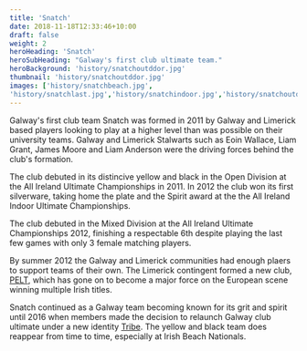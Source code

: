 ```yaml
---
title: 'Snatch'
date: 2018-11-18T12:33:46+10:00
draft: false
weight: 2
heroHeading: 'Snatch'
heroSubHeading: "Galway's first club ultimate team."
heroBackground: 'history/snatchoutddor.jpg'
thumbnail: 'history/snatchoutddor.jpg'
images: ['history/snatchbeach.jpg', 
'history/snatchlast.jpg','history/snatchindoor.jpg','history/snatchoutddor.jpg','history/snatchmixed.jpg','history/snatchplate.jpg','history/snatchspirit.jpg','history/snatchlayout.jpg']
---
```


Galway\'s first club team Snatch was formed in 2011 by Galway and Limerick based players looking to play at a higher level than was possible on their university teams. Galway and Limerick Stalwarts such as Eoin Wallace, Liam Grant, James Moore and Liam Anderson were the driving forces behind the club's formation. 

The club debuted in its distincive yellow and black in the Open Division at the All Ireland Ultimate Championships in 2011. In 2012 the club won its first silverware, taking home the plate and the Spirit award at the the All Ireland Indoor Ultimate Championships.

The club debuted in the Mixed Division at the All Ireland Ultimate Championships 2012, finishing a respectable 6th despite playing the last few games with only 3 female matching players. 

By summer 2012 the Galway and Limerick communities had enough plaers to support teams of their own. The Limerick contingent formed a new club, [PELT](https://www.facebook.com/PeltUltimate/), which has gone on to become a major force on the European scene winning multiple Irish titles. 

Snatch continued as a Galway team becoming known for its grit and spirit until 2016 when members made the decision to relaunch Galway club ultimate under a new identity [Tribe](www.tribeultimate.github.io). The yellow and black team does reappear from time to time, especially at Irish Beach Nationals.
